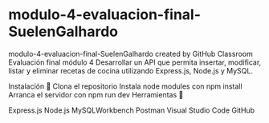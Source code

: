 # modulo-4-evaluacion-final-SuelenGalhardo
modulo-4-evaluacion-final-SuelenGalhardo created by GitHub Classroom
Evaluación final módulo 4 
Desarrollar un API que permita insertar, modificar, listar y eliminar recetas de cocina utilizando Express.js, Node.js y MySQL.

Instalación 📂
Clona el repositorio
Instala node modules con npm install
Arranca el servidor con npm run dev
Herramientas 🧰

Express.js
Node.js
MySQLWorkbench
Postman
Visual Studio Code
GitHub

